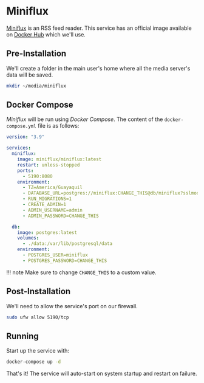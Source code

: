 # Miniflux

[Miniflux](https://miniflux.app/) is an RSS feed reader. This service has an official image available on [Docker Hub](https://hub.docker.com/r/miniflux/miniflux) which we'll use.

## Pre-Installation

We'll create a folder in the main user's home where all the media server's data will be saved.

```bash
mkdir ~/media/miniflux
```

## Docker Compose

*Miniflux* will be run using *Docker Compose*. The content of the `docker-compose.yml` file is as follows:

```yaml
version: "3.9"

services:
  miniflux:
    image: miniflux/miniflux:latest
    restart: unless-stopped
    ports:
      - 5190:8080
    environment:
      - TZ=America/Guayaquil
      - DATABASE_URL=postgres://miniflux:CHANGE_THIS@db/miniflux?sslmode=disable
      - RUN_MIGRATIONS=1
      - CREATE_ADMIN=1
      - ADMIN_USERNAME=admin
      - ADMIN_PASSWORD=CHANGE_THIS

  db:
    image: postgres:latest
    volumes:
      - ./data:/var/lib/postgresql/data
    environment:
      - POSTGRES_USER=miniflux
      - POSTGRES_PASSWORD=CHANGE_THIS
```

!!! note
    Make sure to change `CHANGE_THIS` to a custom value.

## Post-Installation

We'll need to allow the service's port on our firewall.

```bash
sudo ufw allow 5190/tcp
```

## Running

Start up the service with:

```bash
docker-compose up -d
```

That's it! The service will auto-start on system startup and restart on failure.
